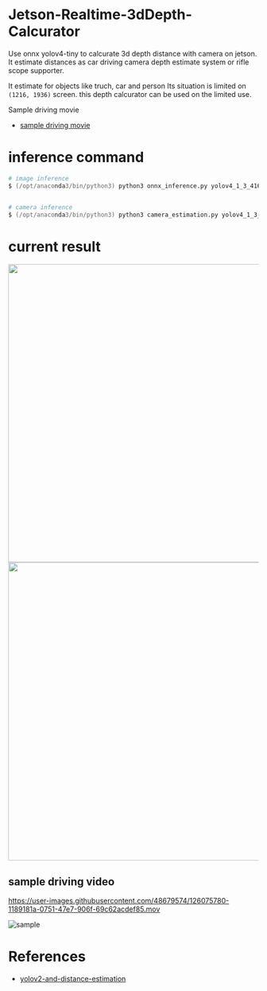 # Jetson-Realtime-3dDepth-Calcurator

Use onnx yolov4-tiny to calcurate 3d depth distance with camera on jetson.
It estimate distances as car driving camera depth estimate system or rifle scope supporter.

It estimate for objects like truch, car and person
Its situation is limited on ```(1216, 1936)``` screen. this depth calcurator can be used on the limited use. 


Sample driving movie
- [sample driving movie](https://drive.google.com/file/d/1czoTCb-Qud-LXYEMzN28TbWLxWAqNUh-/view?usp=sharing)


# inference command 

```zsh
# image inference
$ (/opt/anaconda3/bin/python3) python3 onnx_inference.py yolov4_1_3_416_416_static.onnx images/train_2007.jpg


# camera inference
$ (/opt/anaconda3/bin/python3) python3 camera_estimation.py yolov4_1_3_416_416_static.onnx

```

# current result

<img src="https://user-images.githubusercontent.com/48679574/126335148-931e66df-6fe9-4a39-9879-b0c56c2f191e.png" width="600px"><img src="https://user-images.githubusercontent.com/48679574/126335157-7156a2b0-8814-4420-8eb0-ae4ac5eea78e.png" width="600px">


## sample driving video
https://user-images.githubusercontent.com/48679574/126075780-1189181a-0751-47e7-906f-69c62acdef85.mov

![sample](https://user-images.githubusercontent.com/48679574/126086372-22c6e710-f645-40a4-91f3-c9728337393c.gif)


# References
- [yolov2-and-distance-estimation](https://github.com/muhammadshiraz/Real-time-object-detection-using-yolov2-and-distance-estimation)
